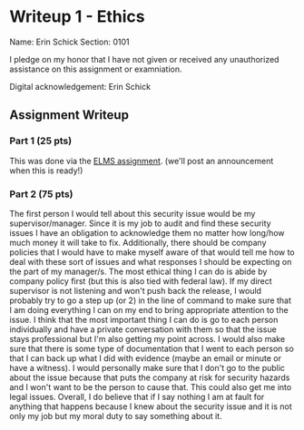 # Writeup 1 - Ethics

Name: Erin Schick
Section: 0101

I pledge on my honor that I have not given or received any unauthorized assistance on this assignment or examniation.

Digital acknowledgement: Erin Schick

## Assignment Writeup

### Part 1 (25 pts)

This was done via the [ELMS assignment](). (we'll post an announcement when this is ready!)

### Part 2 (75 pts)

The first person I would tell about this security issue would be my supervisor/manager. Since it is my job to audit and find these security issues I have an obligation to acknowledge them no matter how long/how much money it will take to fix. Additionally, there should be company policies that I would have to make myself aware of that would tell me how to deal with these sort of issues and what responses I should be expecting on the part of my manager/s. The most ethical thing I can do is abide by company policy first (but this is also tied with federal law). If my direct supervisor is not listening and won't push back the release, I would probably try to go a step up (or 2) in the line of command to make sure that I am doing everything I can on my end to bring appropriate attention to the issue. I think that the most important thing I can do is go to each person individually and have a private conversation with them so that the issue stays professional but I'm also getting my point across. I would also make sure that there is some type of documentation that I went to each person so that I can back up what I did with evidence (maybe an email or minute or have a witness). I would personally make sure that I don't go to the public about the issue because that puts the company at risk for security hazards and I won't want to be the person to cause that. This could also get me into legal issues. Overall, I do believe that if I say nothing I am at fault for anything that happens because I knew about the security issue and it is not only my job but my moral duty to say something about it.
